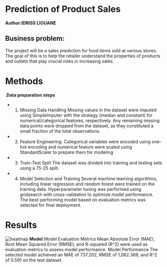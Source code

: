 # Prediction of Product Sales
**Author:IDRISS LIOUANE**
## Business problem:
The  project will be a sales prediction for food items sold at various stores. The goal of this is to help the retailer understand the properties of products and outlets that play crucial roles in increasing sales.
# Methods
.**Data preparation steps**
- 1. Missing Data Handling
Missing values in the dataset were imputed using SimpleImputer with the strategy (median and constant) for numerical/categorical features, respectively.
Any remaining missing data points were dropped from the dataset, as they constituted a small fraction of the total observations.
- 2. Feature Engineering.
Categorical variables were encoded using one-hot encoding  and numerical feature were scaled using StandardScaler to prepare them for modeling
- 3. Train-Test Split
The dataset was divided into training and testing sets using a 75-25 split.
- 4. Model Selection and Training
Several machine learning algorithms, including linear regression and random forest were trained on the training data.
Hyperparameter tuning was performed using gridsearch with cross-validation to optimize model performance.
The best-performing model based on evaluation metrics was selected for final deployment.
# Results
![heatmap](https://github.com/idrissliouane/Prediction-of-Product-Sales/assets/156426629/9a17fb5d-260c-4ebc-abcb-3e05e6189581)
**Model**
Model Evaluation Metrics
Mean Absolute Error (MAE), Root Mean Squared Error (RMSE), and R-squared (R^2) were used as evaluation metrics to assess model performance.
Model Performance
The selected model achieved an MAE of 737.202, RMSE of 1,062.369, and R^2 of 0.591 on the test dataset.
